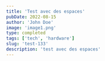 ```yaml
---
title: 'Test avec des espaces'
pubDate: 2022-08-15
author: 'John Doe'
image: 'image1.png'
type: completed
tags: ['tech', 'hardware']
slug: 'test-133'
description: 'test avec des espaces'
---
```

